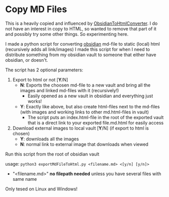 # Copy MD Files

This is a heavily copied and influenced by [ObsidianToHtmlConverter](https://github.com/klalle/ObsidianToHtmlConverter). I do not have an interest in copy to HTML, so wanted to remove that part of it and possibly try some other things. So experimenting here. 

I made a python script for converting [obsidian](https://obsidian.md/) md-file to static (local) html (recursively adds all link/images)
I made this script for when I need to distribute something from my obsidian vault to someone that either have obsidian, or doesn't.

The script has 2 optional parameters:
1. Export to html or not [**Y**/N]
    - **N**: Exports the choosen md-file to a new vault and bring all the images and linked md-files with it (recursively!)
        - Easily opened as a new vault in obsidian and everything just works!
    - **Y**: Exactly like above, but also create html-files next to the md-files (with images and working links to other md.html-files in vault)
        - The script puts an index.html-file in the root of the exported vault that is a direct link to your exported file.md.html for easily access
2. Download external images to local vault [**Y**/N] (if export to html is chosen)
    - **Y**: downloads all the images
    - **N**: normal link to external image that downloads when viewed

Run this script from the root of obsidian vault

usage: 
```python3 exportMdFileToHtml.py <filename.md> <[y/n] [y/n]>```
- "<filename.md>" **no filepath needed** unless you have several files with same name

Only tesed on Linux and Windows!

